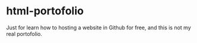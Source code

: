 # html-portofolio
Just for learn how to hosting a website in Github for free, and this is not my real portofolio.
